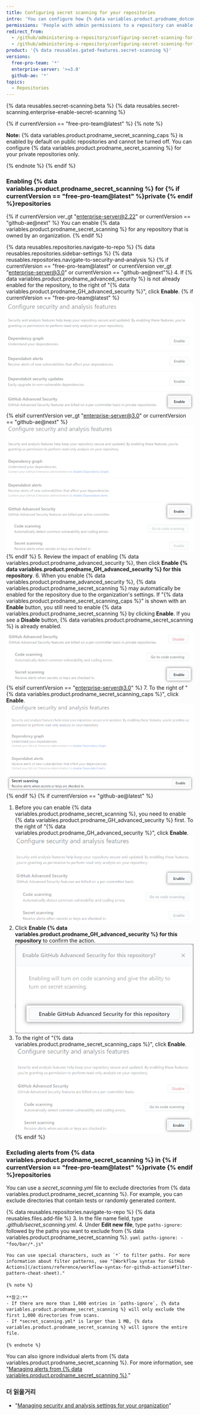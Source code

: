 ```yaml
---
title: Configuring secret scanning for your repositories
intro: 'You can configure how {% data variables.product.prodname_dotcom %} scans your repositories for secrets.'
permissions: 'People with admin permissions to a repository can enable {% data variables.product.prodname_secret_scanning %} for the repository.'
redirect_from:
  - /github/administering-a-repository/configuring-secret-scanning-for-private-repositories
  - /github/administering-a-repository/configuring-secret-scanning-for-your-repositories
product: '{% data reusables.gated-features.secret-scanning %}'
versions:
  free-pro-team: '*'
  enterprise-server: '>=3.0'
  github-ae: '*'
topics:
  - Repositories
---
```


{% data reusables.secret-scanning.beta %}
{% data reusables.secret-scanning.enterprise-enable-secret-scanning %}

{% if currentVersion == "free-pro-team@latest" %}
{% note %}

**Note:** {% data variables.product.prodname_secret_scanning_caps %} is enabled by default on public repositories and cannot be turned off. You can configure {% data variables.product.prodname_secret_scanning %} for your private repositories only.

{% endnote %}
{% endif %}

### Enabling {% data variables.product.prodname_secret_scanning %} for {% if currentVersion == "free-pro-team@latest" %}private {% endif %}repositories

{% if currentVersion ver_gt "enterprise-server@2.22" or currentVersion == "github-ae@next" %}
You can enable {% data variables.product.prodname_secret_scanning %} for any repository that is owned by an organization.
{% endif %}

{% data reusables.repositories.navigate-to-repo %}
{% data reusables.repositories.sidebar-settings %}
{% data reusables.repositories.navigate-to-security-and-analysis %}
{% if currentVersion == "free-pro-team@latest" or currentVersion ver_gt "enterprise-server@3.0" or currentVersion == "github-ae@next"%}
4. If {% data variables.product.prodname_advanced_security %} is not already enabled for the repository, to the right of "{% data variables.product.prodname_GH_advanced_security %}", click **Enable**.
   {% if currentVersion == "free-pro-team@latest" %}![Enable {% data variables.product.prodname_GH_advanced_security %} for your repository](/assets/images/help/repository/enable-ghas-dotcom.png)
   {% elsif currentVersion ver_gt "enterprise-server@3.0" or currentVersion == "github-ae@next" %}![Enable {% data variables.product.prodname_GH_advanced_security %} for your repository](/assets/images/enterprise/3.1/help/repository/enable-ghas.png){% endif %}
5. Review the impact of enabling {% data variables.product.prodname_advanced_security %}, then click **Enable {% data variables.product.prodname_GH_advanced_security %} for this repository**.
6. When you enable {% data variables.product.prodname_advanced_security %}, {% data variables.product.prodname_secret_scanning %} may automatically be enabled for the repository due to the organization's settings. If "{% data variables.product.prodname_secret_scanning_caps %}" is shown with an **Enable** button, you still need to enable {% data variables.product.prodname_secret_scanning %} by clicking **Enable**. If you see a **Disable** button, {% data variables.product.prodname_secret_scanning %} is already enabled. ![Enable {% data variables.product.prodname_secret_scanning %} for your repository](/assets/images/help/repository/enable-secret-scanning-dotcom.png)
   {% elsif currentVersion == "enterprise-server@3.0" %}
7. To the right of "{% data variables.product.prodname_secret_scanning_caps %}", click **Enable**. ![Enable {% data variables.product.prodname_secret_scanning %} for your repository](/assets/images/help/repository/enable-secret-scanning-ghe.png)
   {% endif %}
{% if currentVersion == "github-ae@latest" %}
1. Before you can enable {% data variables.product.prodname_secret_scanning %}, you need to enable {% data variables.product.prodname_GH_advanced_security %} first. To the right of "{% data variables.product.prodname_GH_advanced_security %}", click **Enable**. ![Enable {% data variables.product.prodname_GH_advanced_security %} for your repository](/assets/images/enterprise/github-ae/repository/enable-ghas-ghae.png)
2. Click **Enable {% data variables.product.prodname_GH_advanced_security %} for this repository** to confirm the action. ![Confirm enabling {% data variables.product.prodname_GH_advanced_security %} for your repository](/assets/images/enterprise/github-ae/repository/enable-ghas-confirmation-ghae.png)
3. To the right of "{% data variables.product.prodname_secret_scanning_caps %}", click **Enable**. ![Enable {% data variables.product.prodname_secret_scanning %} for your repository](/assets/images/enterprise/github-ae/repository/enable-secret-scanning-ghae.png)
{% endif %}

### Excluding alerts from {% data variables.product.prodname_secret_scanning %} in {% if currentVersion == "free-pro-team@latest" %}private {% endif %}repositories

You can use a *secret_scanning.yml* file to exclude directories from {% data variables.product.prodname_secret_scanning %}. For example, you can exclude directories that contain tests or randomly generated content.

{% data reusables.repositories.navigate-to-repo %}
{% data reusables.files.add-file %}
3. In the file name field, type *.github/secret_scanning.yml*.
4. Under **Edit new file**, type `paths-ignore:` followed by the paths you want to exclude from {% data variables.product.prodname_secret_scanning %}.
    ``` yaml
    paths-ignore:
      - "foo/bar/*.js"
    ```

    You can use special characters, such as `*` to filter paths. For more information about filter patterns, see "[Workflow syntax for GitHub Actions](/actions/reference/workflow-syntax-for-github-actions#filter-pattern-cheat-sheet)."

    {% note %}

    **참고:**
    - If there are more than 1,000 entries in `paths-ignore`, {% data variables.product.prodname_secret_scanning %} will only exclude the first 1,000 directories from scans.
    - If *secret_scanning.yml* is larger than 1 MB, {% data variables.product.prodname_secret_scanning %} will ignore the entire file.

    {% endnote %}

You can also ignore individual alerts from {% data variables.product.prodname_secret_scanning %}. For more information, see "[Managing alerts from {% data variables.product.prodname_secret_scanning %}](/github/administering-a-repository/managing-alerts-from-secret-scanning#managing-secret-scanning-alerts)."

### 더 읽을거리

- "[Managing security and analysis settings for your organization](/organizations/keeping-your-organization-secure/managing-security-and-analysis-settings-for-your-organization)"
